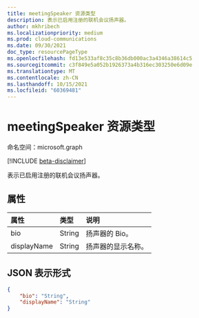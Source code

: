 ```yaml
---
title: meetingSpeaker 资源类型
description: 表示已启用注册的联机会议扬声器。
author: mkhribech
ms.localizationpriority: medium
ms.prod: cloud-communications
ms.date: 09/30/2021
doc_type: resourcePageType
ms.openlocfilehash: fd13e533af8c35c8b36db000ac3a4346a38614c5
ms.sourcegitcommit: c3f849e5a052b1926373a4b316ec303250e6d09e
ms.translationtype: MT
ms.contentlocale: zh-CN
ms.lasthandoff: 10/15/2021
ms.locfileid: "60369481"
---
```

# <a name="meetingspeaker-resource-type"></a>meetingSpeaker 资源类型

命名空间：microsoft.graph

[!INCLUDE [beta-disclaimer](../../includes/beta-disclaimer.md)]

表示已启用注册的联机会议扬声器。

## <a name="properties"></a>属性

| 属性 | 类型 | 说明 |
| :------- | :--- | :---------- |
| bio | String | 扬声器的 Bio。 |
| displayName | String | 扬声器的显示名称。 |

## <a name="json-representation"></a>JSON 表示形式

<!-- {
  "blockType": "resource",
  "@odata.type": "microsoft.graph.meetingSpeaker"
}-->

```json
{
    "bio": "String",
    "displayName": "String"
}
```
